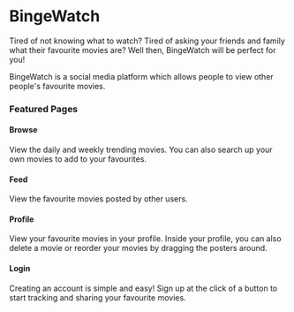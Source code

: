# BingeWatch

Tired of not knowing what to watch? Tired of asking your friends and family what their favourite movies are? Well then, BingeWatch will be perfect for you!

BingeWatch is a social media platform which allows people to view other people's favourite movies. 


### Featured Pages

#### Browse
View the daily and weekly trending movies. You can also search up your own movies to add to your favourites.

#### Feed
View the favourite movies posted by other users.

#### Profile
View your favourite movies in your profile. Inside your profile, you can also delete a movie or reorder your movies by dragging the posters around.

#### Login
Creating an account is simple and easy! Sign up at the click of a button to start tracking and sharing your favourite movies.
